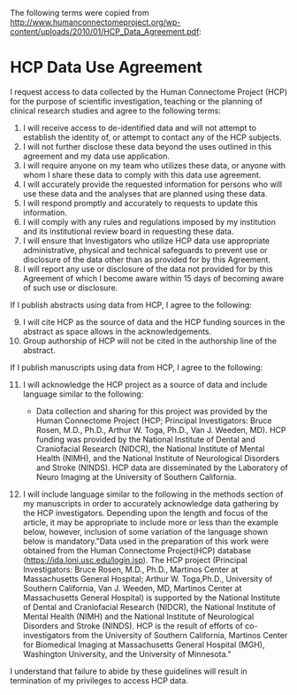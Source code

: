 The following terms were copied from http://www.humanconnectomeproject.org/wp-content/uploads/2010/01/HCP_Data_Agreement.pdf:

# HCP Data Use Agreement

I request access to data collected by the Human Connectome Project (HCP) for
the purpose of scientific investigation, teaching or the planning of clinical
research studies and agree to the following terms:

1.  I will receive access to de-identified data and will not attempt to establish
    the identity of, or attempt to contact any of the HCP subjects.
2.  I will not further disclose these data beyond the uses outlined in this
    agreement and my data use application.
3.  I will require anyone on my team who utilizes these data, or anyone with whom
    I share these data to comply with this data use agreement.
4.  I will accurately provide the requested information for persons who will use
    these data and the analyses that are planned using these data.
5.  I will respond promptly and accurately to requests to update this information.
6.  I will comply with any rules and regulations imposed by my institution and
    its institutional review board in requesting these data.
7.  I will ensure that Investigators who utilize HCP data use appropriate
    administrative, physical and technical safeguards to prevent use or
    disclosure of the data other than as provided for by this Agreement.
8.  I will report any use or disclosure of the data not provided for by this
    Agreement of which I become aware within 15 days of becoming aware of such
    use or disclosure.


If I publish abstracts using data from HCP, I agree to the following:

9.  I will cite HCP as the source of data and the HCP funding sources in the
    abstract as space allows in the acknowledgements.
10. Group authorship of HCP will not be cited in the authorship line of the
    abstract.


If I publish manuscripts using data from HCP, I agree to the following:

11. I will acknowledge the HCP project as a source of data and include language
    similar to the following:

    * Data collection and sharing for this project was provided by the Human
      Connectome Project (HCP; Principal Investigators: Bruce Rosen, M.D., Ph.D.,
      Arthur W. Toga, Ph.D., Van J. Weeden, MD).
      HCP funding was provided by the National Institute of Dental and Craniofacial
      Research (NIDCR), the National Institute of Mental Health (NIMH), and the
      National Institute of Neurological Disorders and Stroke (NINDS). HCP data
      are disseminated by the Laboratory of Neuro Imaging at the University of
      Southern California.

12. I will include language similar to the following in the methods section of
    my manuscripts in order to accurately acknowledge data gathering by the HCP
    investigators. Depending upon the length and focus of the article, it may be
    appropriate to include more or less than the example below, however,
    inclusion of some variation of the language shown below is mandatory."Data
    used in the preparation of this work were obtained from the Human
    Connectome Project(HCP) database (https://ida.loni.usc.edu/login.jsp). The
    HCP project (Principal Investigators: Bruce Rosen, M.D., Ph.D., Martinos
    Center at Massachusetts General Hospital; Arthur W. Toga,Ph.D., University
    of Southern California, Van J. Weeden, MD, Martinos Center at Massachusetts
    General Hospital) is supported by the National Institute of Dental and
    Craniofacial Research (NIDCR), the National Institute of Mental Health
    (NIMH) and the National Institute of Neurological Disorders and Stroke
    (NINDS). HCP is the result of efforts of co-investigators from the
    University of Southern California, Martinos Center for Biomedical Imaging
    at Massachusetts General Hospital (MGH), Washington University, and the
    University of Minnesota.”

I understand that failure to abide by these guidelines will result in
termination of my privileges to access HCP data.
